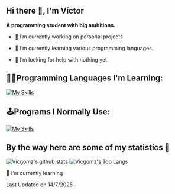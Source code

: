 ##  Hi there 👋, I'm Víctor
**A programming student with big ambitions.**

- 🔭 I’m currently working on personal projects

- 🌱 I’m currently learning various programming languages.

- 🤝 I’m looking for help with nothing yet

## **👨‍💻Programming Languages I'm Learning:**
[![My Skills](https://skillicons.dev/icons?i=cs,java,lua)](https://skillicons.dev)

## **🕹️Programs I Normally Use:**
[![My Skills](https://skillicons.dev/icons?i=blender,github,robloxstudio,unity,unreal,vscode)](https://skillicons.dev)

## By the way here are some of my statistics 🚀
![Vicgomz's github stats](https://github-readme-stats.vercel.app/api?username=Vicgomz&show_icons=true&theme=tokyonight)
![Vicgomz's Top Langs](https://github-readme-stats.vercel.app/api/top-langs/?username=Vicgomz&theme=tokyonight&layout=compact)

🌱 I’m currently learning

Last Updated on 14/7/2025 
